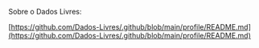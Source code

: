 Sobre o Dados Livres:

[https://github.com/Dados-Livres/.github/blob/main/profile/README.md](https://github.com/Dados-Livres/.github/blob/main/profile/README.md)
